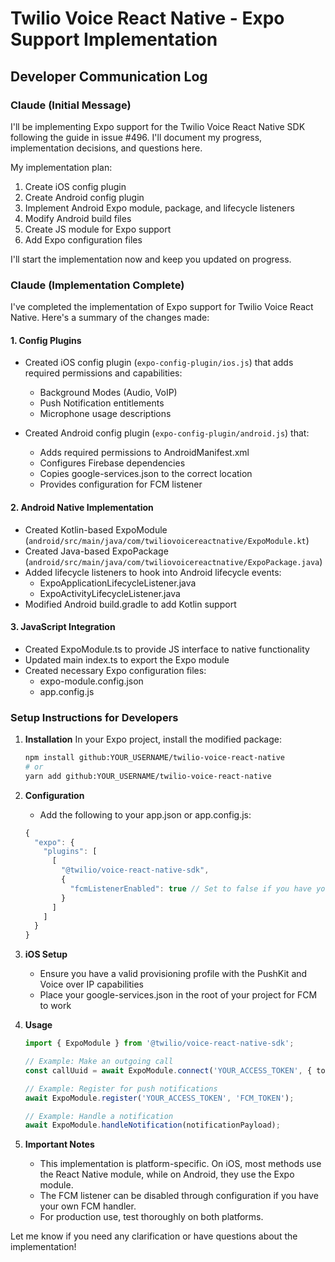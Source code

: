 # Twilio Voice React Native - Expo Support Implementation

## Developer Communication Log

### Claude (Initial Message)
I'll be implementing Expo support for the Twilio Voice React Native SDK following the guide in issue #496. I'll document my progress, implementation decisions, and questions here.

My implementation plan:
1. Create iOS config plugin
2. Create Android config plugin
3. Implement Android Expo module, package, and lifecycle listeners
4. Modify Android build files
5. Create JS module for Expo support
6. Add Expo configuration files

I'll start the implementation now and keep you updated on progress.

### Claude (Implementation Complete)
I've completed the implementation of Expo support for Twilio Voice React Native. Here's a summary of the changes made:

#### 1. Config Plugins
- Created iOS config plugin (`expo-config-plugin/ios.js`) that adds required permissions and capabilities:
  - Background Modes (Audio, VoIP)
  - Push Notification entitlements
  - Microphone usage descriptions

- Created Android config plugin (`expo-config-plugin/android.js`) that:
  - Adds required permissions to AndroidManifest.xml
  - Configures Firebase dependencies
  - Copies google-services.json to the correct location
  - Provides configuration for FCM listener

#### 2. Android Native Implementation
- Created Kotlin-based ExpoModule (`android/src/main/java/com/twiliovoicereactnative/ExpoModule.kt`)
- Created Java-based ExpoPackage (`android/src/main/java/com/twiliovoicereactnative/ExpoPackage.java`)
- Added lifecycle listeners to hook into Android lifecycle events:
  - ExpoApplicationLifecycleListener.java
  - ExpoActivityLifecycleListener.java
- Modified Android build.gradle to add Kotlin support

#### 3. JavaScript Integration
- Created ExpoModule.ts to provide JS interface to native functionality
- Updated main index.ts to export the Expo module
- Created necessary Expo configuration files:
  - expo-module.config.json
  - app.config.js

### Setup Instructions for Developers

1. **Installation**
   In your Expo project, install the modified package:
   ```bash
   npm install github:YOUR_USERNAME/twilio-voice-react-native
   # or
   yarn add github:YOUR_USERNAME/twilio-voice-react-native
   ```

2. **Configuration**
   - Add the following to your app.json or app.config.js:
   ```js
   {
     "expo": {
       "plugins": [
         [
           "@twilio/voice-react-native-sdk",
           {
             "fcmListenerEnabled": true // Set to false if you have your own FCM listener
           }
         ]
       ]
     }
   }
   ```

3. **iOS Setup**
   - Ensure you have a valid provisioning profile with the PushKit and Voice over IP capabilities
   - Place your google-services.json in the root of your project for FCM to work

4. **Usage**
   ```typescript
   import { ExpoModule } from '@twilio/voice-react-native-sdk';

   // Example: Make an outgoing call
   const callUuid = await ExpoModule.connect('YOUR_ACCESS_TOKEN', { to: '+1234567890' }, 'Display Name');

   // Example: Register for push notifications
   await ExpoModule.register('YOUR_ACCESS_TOKEN', 'FCM_TOKEN');

   // Example: Handle a notification
   await ExpoModule.handleNotification(notificationPayload);
   ```

5. **Important Notes**
   - This implementation is platform-specific. On iOS, most methods use the React Native module, while on Android, they use the Expo module.
   - The FCM listener can be disabled through configuration if you have your own FCM handler.
   - For production use, test thoroughly on both platforms.

Let me know if you need any clarification or have questions about the implementation!
